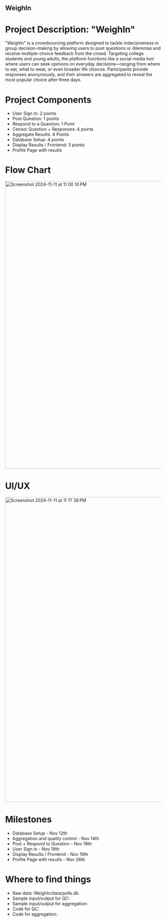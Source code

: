 ## WeighIn

# Project Description: "WeighIn"

"WeighIn" is a crowdsourcing platform designed to tackle indecisiveness in group decision-making by allowing users to post questions or dilemmas and receive multiple-choice feedback from the crowd. Targeting college students and young adults, the platform functions like a social media tool where users can seek opinions on everyday decisions—ranging from where to eat, what to wear, or even broader life choices. Participants provide responses anonymously, and their answers are aggregated to reveal the most popular choice after three days.

# Project Components 
* User Sign In: 2 points
* Post Question: 1 points
* Respond to a Question: 1 Point
* Censor Question + Responses: 4 points
* Aggregate Results: 4 Points
* Database Setup: 4 points
* Display Results / Frontend: 3 points
* Profile Page with results

# Flow Chart

<img width="931" alt="Screenshot 2024-11-11 at 11 00 10 PM" src="https://github.com/user-attachments/assets/d1208bdd-78fd-4fe3-9d98-663426ffd3ca">

# UI/UX
<img width="988" alt="Screenshot 2024-11-11 at 11 17 38 PM" src="https://github.com/user-attachments/assets/f2108a5a-235c-40e2-a71c-f3d86c642822">


# Milestones 
* Database Setup - Nov 12th
* Aggregation and quality control - Nov 14th
* Post + Respond to Question - Nov 19th
* User Sign in - Nov 19th
* Display Results / Frontend - Nov 19th
* Profile Page with results - Nov 26th

# Where to find things
* Raw data: WeighIn/data/polls.db
* Sample input/output for QC: 
* Sample input/output for aggregation:
* Code for QC: 
* Code for aggregation:
